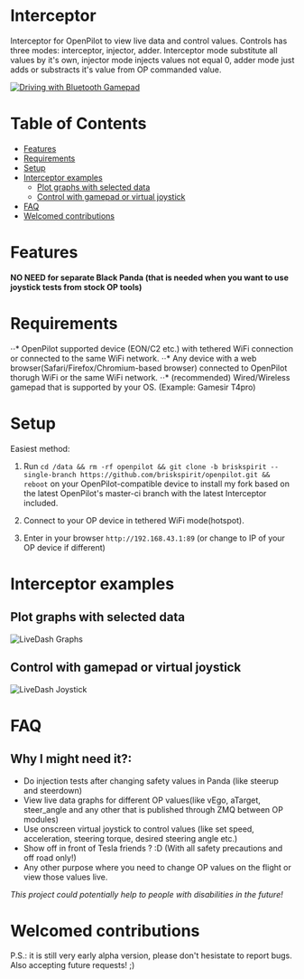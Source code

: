 Interceptor
============

Interceptor for OpenPilot to view live data and control values.
Controls has three modes: interceptor, injector, adder. Interceptor mode substitute all values by it's own, injector mode injects values not equal 0, adder mode just adds or substracts it's value from OP commanded value.

[![Driving with Bluetooth Gamepad](https://github.com/briskspirit/Interceptor/blob/master/gamepad.gif)](https://www.youtube.com/watch?v=7w4aHAXTnpg)


Table of Contents
============

<!--ts-->
 * [Features](#features)
 * [Requirements](#requirements)
 * [Setup](#setup)
 * [Interceptor examples](#interceptor-examples)
   * [Plot graphs with selected data](#plot-graphs-with-selected-data)
   * [Control with gamepad or virtual joystick](#control-with-gamepad-or-virtual-joystick)
 * [FAQ](#faq)
 * [Welcomed contributions](#welcomed-contributions)
<!--te-->


Features
============

**NO NEED for separate Black Panda (that is needed when you want to use joystick tests from stock OP tools)**

Requirements
============

⋅⋅* OpenPilot supported device (EON/C2 etc.) with tethered WiFi connection or connected to the same WiFi network.
⋅⋅* Any device with a web browser(Safari/Firefox/Chromium-based browser) connected to OpenPilot thorugh WiFi or the same WiFi network.
⋅⋅* (recommended) Wired/Wireless gamepad that is supported by your OS. (Example: Gamesir T4pro)

Setup
============
Easiest method:

1. Run `cd /data && rm -rf openpilot && git clone -b briskspirit --single-branch https://github.com/briskspirit/openpilot.git && reboot` on your OpenPilot-compatible device to install my fork based on the latest OpenPilot's master-ci branch with the latest Interceptor included.

2. Connect to your OP device in tethered WiFi mode(hotspot).

3. Enter in your browser `http://192.168.43.1:89` (or change to IP of your OP device if different)


Interceptor examples
============

Plot graphs with selected data
-------------

![LiveDash Graphs](https://github.com/briskspirit/Interceptor/blob/master/LiveDash_graphs.gif "LiveDash Graphs")

Control with gamepad or virtual joystick
-------------

![LiveDash Joystick](https://github.com/briskspirit/Interceptor/blob/master/LiveDash_joystick.gif "LiveDash Joystick")

FAQ
============

Why I might need it?:
-------------
- Do injection tests after changing safety values in Panda (like steerup and steerdown)
- View live data graphs for different OP values(like vEgo, aTarget, steer_angle and any other that is published through ZMQ between OP modules)
- Use onscreen virtual joystick to control values (like set speed, acceleration, steering torque, desired steering angle etc.)
- Show off in front of Tesla friends ? :D (With all safety precautions and off road only!)
- Any other purpose where you need to change OP values on the flight or view those values live.

*This project could potentially help to people with disabilities in the future!*

Welcomed contributions
=============
P.S.: it is still very early alpha version, please don't hesistate to report bugs. Also accepting future requests! ;)